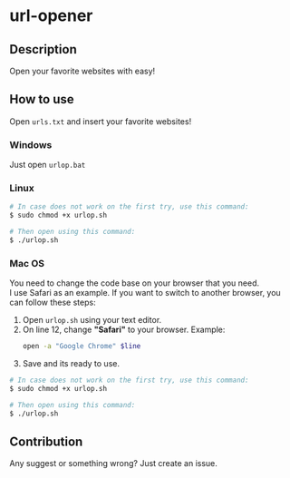 # url-opener

## Description
Open your favorite websites with easy!

## How to use
Open `urls.txt` and insert your favorite websites!

### Windows
Just open `urlop.bat`

### Linux
```bash
# In case does not work on the first try, use this command:
$ sudo chmod +x urlop.sh

# Then open using this command:
$ ./urlop.sh
```

### Mac OS
You need to change the code base on your browser that you need. </br>
I use Safari as an example. If you want to switch to another browser, you can follow these steps:

1. Open `urlop.sh` using your text editor.
2. On line 12, change **"Safari"** to your browser. Example:
    ```bash
    open -a "Google Chrome" $line
    ```
3. Save and its ready to use.


```bash
# In case does not work on the first try, use this command:
$ sudo chmod +x urlop.sh

# Then open using this command:
$ ./urlop.sh
```

## Contribution
Any suggest or something wrong? Just create an issue.
